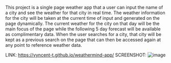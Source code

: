 This project is a single page weather app that a user can input the name of a city and see the weather for that city in real time. The weather information for the city will be taken at the current time of input and generated on the page dynamically. The current weather for the city on that day will be the main focus of the page while the following 5 day forecast will be available as complimentary data. When the user searches for a city, that city will be kept as a previous search on the page that can then be accessed again at any point to reference weather data.


LINK: https://vyncent-t.github.io/weathermind-app/
SCREENSHOT: ![image](https://user-images.githubusercontent.com/78232183/115091675-2b3cbe80-9ee6-11eb-8754-e4094f0c2eaf.png)
